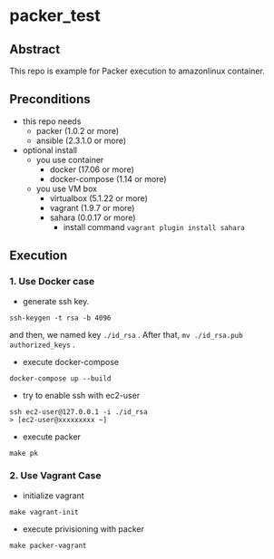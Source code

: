 # packer_test

## Abstract
This repo is example for Packer execution to amazonlinux container. 

## Preconditions
* this repo needs
    * packer (1.0.2 or more)
    * ansible (2.3.1.0 or more)
* optional install
    * you use container
        * docker (17.06 or more)
        * docker-compose (1.14 or more)
    * you use VM box
        * virtualbox (5.1.22 or more)
        * vagrant (1.9.7 or more)
        * sahara (0.0.17 or more)
            * install command `vagrant plugin install sahara`

## Execution

### 1. Use Docker case
* generate ssh key.

```
ssh-keygen -t rsa -b 4096
```

and then, we named key `./id_rsa` . 
After that, `mv ./id_rsa.pub authorized_keys` .

* execute docker-compose

```
docker-compose up --build
```

* try to enable ssh with ec2-user

```
ssh ec2-user@127.0.0.1 -i ./id_rsa
> [ec2-user@xxxxxxxxx ~]
```

* execute packer

```
make pk
```

### 2. Use Vagrant Case

* initialize vagrant

```
make vagrant-init
```

* execute privisioning with packer

```
make packer-vagrant
```